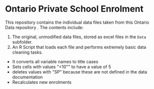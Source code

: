 # Ontario Private School Enrolment

This repository contains the individual data files taken from this Ontario Data repository [](https://data.ontario.ca/dataset/private-school-enrolment-by-gender). The contents include:

1. The original, unmodified data files, stored as excel files in the `Data` subfolder.
2. An R Script that loads each file and performs extremely basic data cleaning tasks. 
  - It converts all variable names to title cases
  - Sets cells with values "<10"" to have a value of 5
  - deletes values with "SP" because these are not defined in the data documentation
  - Recalculates new enrolments